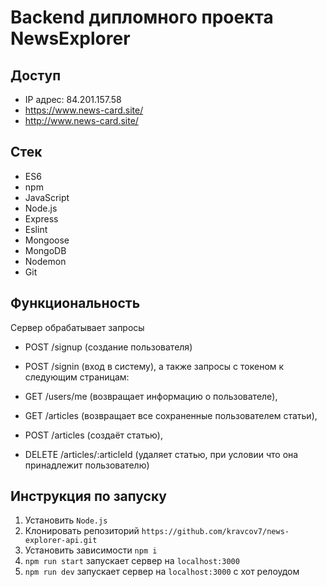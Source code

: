 # Backend дипломного проекта NewsExplorer

## Доступ
+ IP адрес: 84.201.157.58
+ https://www.news-card.site/
+ http://www.news-card.site/

## Стек
+ ES6
+ npm
+ JavaScript
+ Node.js
+ Express
+ Eslint
+ Mongoose
+ MongoDB
+ Nodemon
+ Git

## Функциональность
Сервер обрабатывает запросы
+ POST /signup (создание пользователя)
+ POST /signin (вход в систему), а также запросы с токеном к следующим страницам:

+ GET /users/me (возвращает информацию о пользователе),
+ GET /articles (возвращает все сохраненные пользователем статьи),
+ POST /articles (создаёт статью),
+ DELETE /articles/:articleId (удаляет статью, при условии что она принадлежит пользователю)

## Инструкция по запуску
1. Установить `Node.js`
2. Клонировать репозиторий `https://github.com/kravcov7/news-explorer-api.git`
3. Установить зависимости `npm i`
4. `npm run start` запускает сервер на `localhost:3000`
5. `npm run dev` запускает сервер на `localhost:3000` с хот релоудом
